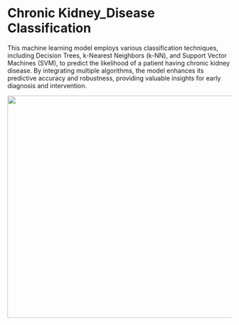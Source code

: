 # Chronic Kidney_Disease Classification 
<P>This machine learning model employs various classification techniques, including Decision Trees, k-Nearest Neighbors (k-NN), and Support Vector Machines (SVM), to predict the likelihood of a patient having chronic kidney disease. By integrating multiple algorithms, the model enhances its predictive accuracy and robustness, providing valuable insights for early diagnosis and intervention.</P>
<img src="https://d2jx2rerrg6sh3.cloudfront.net/image-handler/picture/2021/5/shutterstock_1439981486.jpg" width="1000" height="500">

